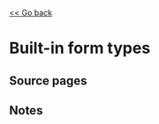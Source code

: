 [<< Go back](https://artoasmith.github.io/sf-preps/)

# Built-in form types

## Source pages

## Notes
